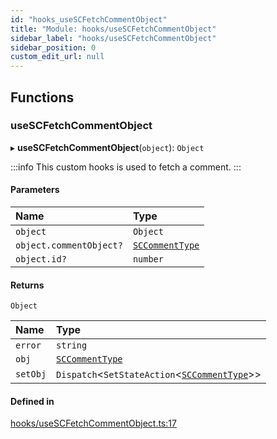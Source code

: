```yaml
---
id: "hooks_useSCFetchCommentObject"
title: "Module: hooks/useSCFetchCommentObject"
sidebar_label: "hooks/useSCFetchCommentObject"
sidebar_position: 0
custom_edit_url: null
---
```


## Functions

### useSCFetchCommentObject

▸ **useSCFetchCommentObject**(`object`): `Object`

:::info
This custom hooks is used to fetch a comment.
:::

#### Parameters

| Name | Type |
| :------ | :------ |
| `object` | `Object` |
| `object.commentObject?` | [`SCCommentType`](../interfaces/types_comment.SCCommentType.md) |
| `object.id?` | `number` |

#### Returns

`Object`

| Name | Type |
| :------ | :------ |
| `error` | `string` |
| `obj` | [`SCCommentType`](../interfaces/types_comment.SCCommentType.md) |
| `setObj` | `Dispatch`<`SetStateAction`<[`SCCommentType`](../interfaces/types_comment.SCCommentType.md)\>\> |

#### Defined in

[hooks/useSCFetchCommentObject.ts:17](https://github.com/selfcommunity/community-ui/blob/de7e3c8/packages/sc-core/src/hooks/useSCFetchCommentObject.ts#L17)
